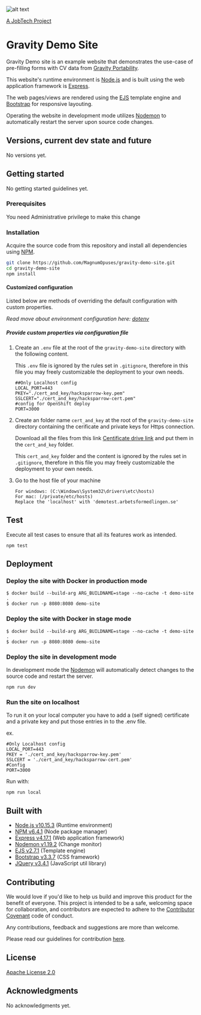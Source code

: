 ![alt text][logo]

[logo]: https://github.com/MagnumOpuses/project-meta/blob/master/img/jobtechdev_black.png "JobTech dev logo"
[A JobTech Project](https://www.jobtechdev.se)

# Gravity Demo Site 

Gravity Demo site is an example website that demonstrates the use-case of pre-filling forms with CV data from [Gravity Portability](https://github.com/MagnumOpuses/gravity-portability).

This website's runtime environment is [Node.js](https://nodejs.org/) and is built using the web application framework is [Express](https://expressjs.com/).

The web pages/views are rendered using the [EJS](https://ejs.co/) template engine and [Bootstrap](http://getbootstrap.com) for responsive layouting.

Operating the website in development mode utilizes [Nodemon](https://nodemon.io/) to automatically restart the server upon source code changes.

## Versions, current dev state and future

No versions yet.

## Getting started

No getting started guidelines yet.

### Prerequisites

You need Administrative privilege to make this change

### Installation

Acquire the source code from this repository and install all dependencies using [NPM](https://www.npmjs.com/).

```bash
git clone https://github.com/MagnumOpuses/gravity-demo-site.git
cd gravity-demo-site
npm install
```

#### Customized configuration

Listed below are methods of overriding the default configuration with custom properties.

_Read move about environment configuration here: [dotenv](https://github.com/motdotla/dotenv)_

##### Provide custom properties via configuration file

1. Create an `.env` file at the root of the `gravity-demo-site` directory with the following content.
   
   This `.env` file is ignored by the rules set in `.gitignore`, therefore in this file you may freely customizable the deployment to your own needs.

    ```
    ##Only Localhost config
    LOCAL_PORT=443
    PKEY="./cert_and_key/hacksparrow-key.pem"
    SSLCERT="./cert_and_key/hacksparrow-cert.pem"
    #config for OpenShift deploy
    PORT=3000
    ```


2.  Create an folder name `cert_and_key` at the root of the `gravity-demo-site` directory containing the cerificate and private keys for Https connection.

    Download all the files from this link [Centificate drive link](https://drive.google.com/drive/u/0/folders/1Lju1-2KWkLOGql4bklvEYz0Q0iLTXtAm) and put them in the `cert_and_key` folder.

    This `cert_and_key` folder and the content is ignored by the rules set in `.gitignore`, therefore in this file you may freely customizable the deployment to your own needs.

3.  Go to the host file of your machine
    ```
    For windows: (C:\Windows\System32\drivers\etc\hosts)
    For mac: (/private/etc/hosts)
    Replace the 'localhost' with 'demotest.arbetsformedlingen.se'
    ```


## Test

Execute all test cases to ensure that all its features work as intended.

```
npm test
```

## Deployment

### Deploy the site with Docker in production mode

```
$ docker build --build-arg ARG_BUILDNAME=stage --no-cache -t demo-site .
$ docker run -p 8080:8080 demo-site
```

### Deploy the site with Docker in stage mode

```
$ docker build --build-arg ARG_BUILDNAME=stage --no-cache -t demo-site .
$ docker run -p 8080:8080 demo-site
```

### Deploy the site in development mode

In development mode the [Nodemon](https://nodemon.io/) will automatically detect changes to the source code and restart the server.

```
npm run dev
```

### Run the site on localhost
To run it on your local computer you have to add a (self signed) certificate and a private key and put those entries in to the .env file.

ex.
```
#Only Localhost config
LOCAL_PORT=443
PKEY = './cert_and_key/hacksparrow-key.pem'
SSLCERT = './cert_and_key/hacksparrow-cert.pem'
#Config
PORT=3000
```
Run with:
```
npm run local
```


## Built with

  - [Node.js v10.15.3](https://nodejs.org/) (Runtime environment)
  - [NPM v6.4.1](https://www.npmjs.com/) (Node package manager)
  - [Express v4.17.1](https://expressjs.com/) (Web application framework)
  - [Nodemon v1.19.2](https://nodemon.io/) (Change monitor)
  - [EJS v2.7.1](https://ejs.co/) (Template engine)
  - [Bootstrap v3.3.7](http://getbootstrap.com) (CSS framework)
  - [JQuery v3.4.1](https://jquery.com/) (JavaScript util library)

## Contributing

We would love if you'd like to help us build and improve this product for the benefit of everyone. This project is intended to be a safe, welcoming space for collaboration, and contributors are expected to adhere to the [Contributor Covenant](http://contributor-covenant.org/) code of conduct.

Any contributions, feedback and suggestions are more than welcome.

Please read our guidelines for contribution [here](CONTRIBUTING_TEMPLATE.md).

## License

[Apache License 2.0](LICENSE.md)

## Acknowledgments

No acknowledgments yet.
